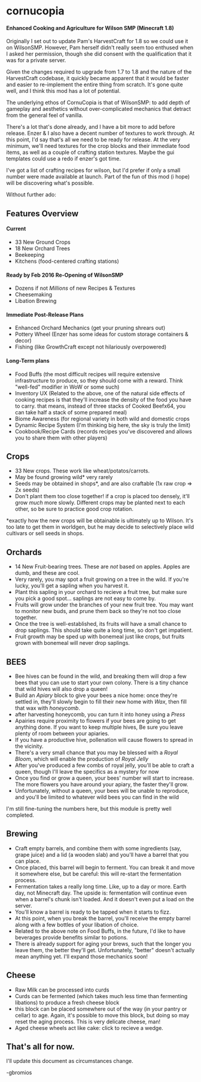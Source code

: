 # cornucopia
#### Enhanced Cooking and Agriculture for Wilson SMP (Minecraft 1.8)

Originally I set out to update Pam's HarvestCraft for 1.8 so we could use it on WilsonSMP. However, Pam herself didn't really seem too enthused when I asked her permission, though she did consent with the qualification that it was for a private server.

Given the changes required to upgrade from 1.7 to 1.8 and the nature of the HarvestCraft codebase, it quickly became apparent that it would be faster and easier to re-implement the entire thing from scratch. It's gone quite well, and I think this mod has a lot of potential.

The underlying ethos of CornuCopia is that of WilsonSMP: to add depth of gameplay and aesthetics without over-complicated mechanics that detract from the general feel of vanilla.

There's a lot that's done already, and I have a bit more to add before release. Enzer & I also have a decent number of textures to work through. At this point, I'd say that's all we need to be ready for release. At the very minimum, we'll need textures for the crop blocks and their immediate food items, as well as a couple of crafting station textures. Maybe the gui templates could use a redo if enzer's got time.

I've got a list of crafting recipes for wilson, but I'd prefer if only a small number were made available at launch. Part of the fun of this mod (i hope) will be discovering what's possible.

Without further ado:

## Features Overview

#### Current
- 33 New Ground Crops
- 18 New Orchard Trees
- Beekeeping
- Kitchens (food-centered crafting stations)

#### Ready by Feb 2016 Re-Opening of WilsonSMP
- Dozens if not *Millions* of new Recipes & Textures
- Cheesemaking
- Libation Brewing

#### Immediate Post-Release Plans
- Enhanced Orchard Mechanics (get your pruning shrears out)
- Pottery Wheel (Enzer has some ideas for custom storage containers & decor)
- Fishing (like GrowthCraft except not hilariously overpowered)

#### Long-Term plans
- Food Buffs (the most difficult recipes will require extensive infrastructure to produce, so they should come with a reward. Think "well-fed" modifier in WoW or some such)
- Inventory UX (Related to the above, one of the natural side effects of cooking recipes is that they'll increase the density of the food you have to carry. that means, instead of three stacks of Cooked Beefx64, you can take half a stack of some prepared meal)
- Biome Awareness (for regional variety in both wild and domestic crops
- Dynamic Recipe System (I'm thinking big here, the sky is truly the limit)
- Cookbook/Recipe Cards (records recipes you've discovered and allows you to share them with other players)

## Crops
- 33 New crops. These work like wheat/potatos/carrots.
- May be found growing wild* very rarely
- Seeds may be obtained in shops*, and are also craftable (1x raw crop => 2x seeds)
- Don't plant them too close together! if a crop is placed too densely, it'll grow *much* more slowly. Different crops may be planted next to each other, so be sure to practice good crop rotation.

*exactly how the new crops will be obtainable is ultimately up to Wilson. It's too late to get them in worldgen, but he may decide to selectively place wild cultivars or sell seeds in shops.

## Orchards
 - 14 New Fruit-bearing trees. These are *not* based on apples. Apples are dumb, and these are cool.
 - Very rarely, you may spot a fruit growing on a tree in the wild. If you're lucky, you'll get a sapling when you harvest it.
 - Plant this sapling in your orchard to recieve a fruit tree, but make sure you pick a good spot... saplings are not easy to come by.
 - Fruits will grow under the branches of your new fruit tree. You may want to monitor new buds, and prune them back so they're not too close together.
 - Once the tree is well-established, its fruits will have a small chance to drop saplings. This should take quite a long time, so don't get impatient.
 - Fruit growth may be sped up with bonemeal just like crops, but fruits grown with bonemeal will never drop saplings.

## BEES
 - Bee hives can be found in the wild, and breaking them will drop a few bees that you can use to start your own colony. There is a tiny chance that wild hives will also drop a queen!
 - Build an *Apiary* block to give your bees a nice home: once they're settled in, they'll slowly begin to fill their new home with *Wax*, then fill that wax with *honeycomb*.
 - after harvesting honeycomb, you can turn it into honey using a *Press*
 - Apairies require proximity to flowers if your bees are going to get anything done. If you want to keep multiple hives, Be sure you leave plenty of room between your apiaries.
 - If you have a productive hive, pollenation will cause flowers to spread in the vicinity.
 - There's a very small chance that you may be blessed with a *Royal Bloom*, which will enable the production of *Royal Jelly*
 - After you've produced a few combs of royal jelly, you'll be able to craft a queen, though I'll leave the specifics as a mystery for now
 - Once you find or grow a queen, your bees' number will start to increase. The more flowers you have around your apiary, the faster they'll grow.
 - Unfortunately, without a queen, your bees will be unable to reproduce, and you'll be limited to whatever wild bees you can find in the wild

I'm still fine-tuning the numbers here, but this module is pretty well completed.

## Brewing
 - Craft empty barrels, and combine them with some ingredients (say, grape juice) and a lid (a wooden slab) and you'll have a barrel that you can place.
 - Once placed, this barrel will begin to ferment. You can break it and move it somewhere else, but be careful: this will re-start the fermentation process.
 - Fermentation takes a really long time. Like, up to a day or more. Earth day, not Minecraft day. The upside is: fermentation will continue even when a barrel's chunk isn't loaded. And it doesn't even put a load on the server.
 - You'll know a barrel is ready to be tapped when it starts to fizz.
 - At this point, when you break the barrel, you'll receive the empty barrel along with a few bottles of your libation of choice.
 - Related to the above note on Food Buffs, in the future, I'd like to have beverages provide benefits similar to potions.
 - There is already support for aging your brews, such that the longer you leave them, the better they'll get. Unfortunately, "better" doesn't actually mean anything yet. I'll expand those mechanics soon!
 
## Cheese 
  - Raw Milk can be processed into curds
  - Curds can be fermented (which takes much less time than fermenting libations) to produce a fresh cheese block
  - this block can be placed somewhere out of the way (in your pantry or cellar) to age. Again, it's possible to move this block, but doing so may reset the aging process. This is very delicate cheese, man!
  - Aged cheese wheels act like cake: click to recieve a wedge.
  
## That's all for now.

I'll update this document as circumstances change.

-gbromios
